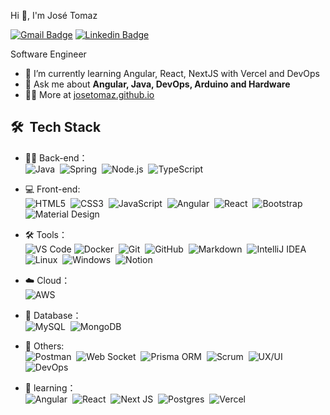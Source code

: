 Hi 👋, I'm José Tomaz

[![Gmail Badge](https://img.shields.io/badge/-rbj.ribeiro@gmail.com-c14438?style=flat&logo=Gmail&logoColor=white)](mailto:rbj.ribeiro@gmail.com "Connect via Email")
[![Linkedin Badge](https://img.shields.io/badge/Jose%20Tomaz-0072b1?style=flat&logo=Linkedin&logoColor=white)](https://www.linkedin.com/in/josetom4z/ "Connect on LinkedIn")


Software Engineer

- 🌱 I’m currently learning Angular, React, NextJS with Vercel and DevOps
- 💬 Ask me about **Angular, Java, DevOps, Arduino and Hardware**
- 👨‍💻 More at [josetomaz.github.io](https://josetom4z.github.io/My-Site/)

##

## 🛠 &nbsp;Tech Stack
- 👨‍💻 Back-end：  
  ![Java](https://img.shields.io/badge/Java-white?style=flat-circle&logo=openjdk&logoColor=black)&nbsp;
  ![Spring](https://img.shields.io/badge/Spring-%236DB33F.svg?style=flat-circle&logo=spring&logoColor=white)&nbsp;
  ![Node.js](https://img.shields.io/badge/Node-white?style=flat&logo=node.js)&nbsp;
  ![TypeScript](https://img.shields.io/badge/Typescript-black?style=flat&logo=typescript)&nbsp;


  
- 💻 Front-end:  
  ![HTML5](https://img.shields.io/badge/HTML5-%23E34F26.svg?style=flat-circle&logo=html5&logoColor=white)&nbsp;
  ![CSS3](https://img.shields.io/badge/CSS3-%231572B6.svg?style=flat-circle&logo=css3&logoColor=white)&nbsp;
  ![JavaScript](https://img.shields.io/badge/JavaScript-%23323330.svg?style=flat-circle&logo=javascript&logoColor=%23F7DF1E)&nbsp;
  ![Angular](https://img.shields.io/badge/Angular-%230D76C7?style=flat&logo=angular&logoColor=red)&nbsp;
  ![React](https://img.shields.io/badge/React-%23202124?style=flat&logo=react)&nbsp;
  ![Bootstrap](https://img.shields.io/badge/Bootstrap-white?style=flat&logo=bootstrap&logoColor=%237E20F8)&nbsp;
  ![Material Design](https://img.shields.io/badge/Material%20Design-white?style=flat&logo=materialdesign&logoColor=%237E20F8)&nbsp;





- 🛠️ Tools：  
  ![VS Code](https://img.shields.io/badge/VSCode-gray.svg?logo=visualstudiocode) 
  ![Docker](https://img.shields.io/badge/Docker-%230db7ed.svg?style=flat-circle&logo=docker&logoColor=white)&nbsp;
  ![Git](https://img.shields.io/badge/Git-grey?style=flat-circle&logo=git)&nbsp;
  ![GitHub](https://img.shields.io/badge/GitHub-%23121011.svg?style=flat-circle&logo=github&logoColor=white)&nbsp;
  ![Markdown](https://img.shields.io/badge/Markdown-05122A?style=flat-circle&logo=markdown)&nbsp;
  ![IntelliJ IDEA](https://img.shields.io/badge/IntelliJIDEA-000000.svg?logo=intellij-idea)&nbsp;
  ![Linux](https://img.shields.io/badge/Linux-FCC624?style=flat-circle&logo=linux&logoColor=black)&nbsp;
  ![Windows](https://img.shields.io/badge/Windows-0078D6?style=flat-circle&logo=windows&logoColor=white)&nbsp;
  ![Notion](https://img.shields.io/badge/Notion-%23000000.svg?style=flat-circle&logo=notion&logoColor=white)&nbsp;

- ☁️ Cloud：  
  ![AWS](https://img.shields.io/badge/AWS-grey?&logo=Amazon-AWS&logoColor=F90)&nbsp;

- 🎲 Database：  
  ![MySQL](https://img.shields.io/badge/MySQL-%2300f.svg?style=flat-circle&logo=mysql&logoColor=white)&nbsp;
  ![MongoDB](https://img.shields.io/badge/MongoDB-%234ea94b.svg?style=flat-circle&logo=mongodb&logoColor=white)&nbsp;

- 🚀 Others:  
  ![Postman](https://img.shields.io/badge/Postman-FF6C37?style=flat-circle&logo=postman&logoColor=white)&nbsp;
  ![Web Socket](https://img.shields.io/badge/Web%20Socket-white?style=flat&logo=socketdotio&logoColor=%237E20F8)&nbsp;
  ![Prisma ORM](https://img.shields.io/badge/Prisma%20ORM-white?style=flat&logo=prisma&logoColor=%237E20F8)&nbsp;
  ![Scrum](https://img.shields.io/badge/Scrum-%23E05B30?style=flat&logoColor=%237E20F8&labelColor=%23E05B30)&nbsp;
  ![UX/UI](https://img.shields.io/badge/UX%2FUI-%23E05B30?style=flat&logoColor=%237E20F8&labelColor=%23E05B30)&nbsp;
  ![DevOps](https://img.shields.io/badge/DevOps-%231FD565?style=flat&logoColor=%237E20F8&labelColor=%23E05B30)&nbsp;





 

- 🌱 learning：  
  ![Angular](https://img.shields.io/badge/Angular-%230D76C7?style=flat&logo=angular&logoColor=red)&nbsp;
  ![React](https://img.shields.io/badge/React-%23202124?style=flat&logo=react)&nbsp;
  ![Next JS](https://img.shields.io/badge/NextJS-black?style=flat-circle&logo=next.js&logoColor=white)&nbsp;
  ![Postgres](https://img.shields.io/badge/Postgres-%23316192.svg?style=flat-circle&logo=postgresql&logoColor=white)&nbsp;
  ![Vercel](https://img.shields.io/badge/Vercel-green?style=flat-circle&logo=Vercel&logoColor=white)&nbsp;

